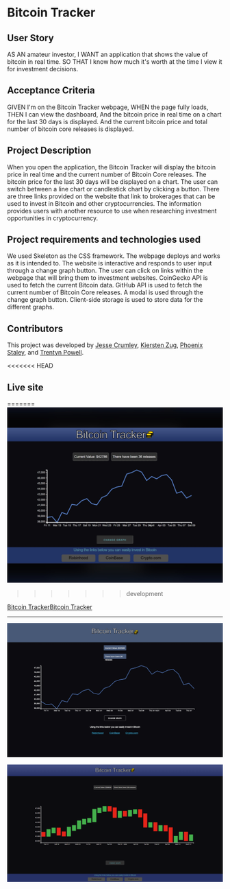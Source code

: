# Bitcoin Tracker


## User Story

AS AN amateur investor,
I WANT an application that shows the value of bitcoin in real time.
SO THAT I know how much it's worth at the time I view it for investment decisions. 


## Acceptance Criteria 

GIVEN I'm on the Bitcoin Tracker webpage, 
WHEN the page fully loads, 
THEN I can view the dashboard, 
   And the bitcoin price in real time on a chart for the last 30 days is displayed. 
   And the current bitcoin price and total number of bitcoin core releases is displayed. 

## Project Description

When you open the application, the Bitcoin Tracker will display the bitcoin price in real time and the current number of Bitcoin Core releases. The bitcoin price for the last 30 days will be displayed on a chart. The user can switch between a line chart or candlestick chart by clicking a button. There are three links provided on the website that link to brokerages that can be used to invest in Bitcoin and other cryptocurrencies. The information provides users with another resource to use when researching investment opportunities in cryptocurrency. 

## Project requirements and technologies used

We used Skeleton as the CSS framework. The webpage deploys and works as it is intended to. The website is interactive and responds to user input through a change graph button. The user can click on links within the webpage that will bring them to investment websites. CoinGecko API is used to fetch the current Bitcoin data. GitHub API is used to fetch the current number of Bitcoin Core releases. A modal is used through the change graph button. Client-side storage is used to store data for the different graphs. 

## Contributors

This project was developed by [Jesse Crumley](https://github.com/crumwj22 "Github profile"), [Kiersten Zug](https://github.com/Kzug "Github profile"), [Phoenix Staley](https://github.com/Phoenix-Staley "Github profile"), and [Trentyn Powell](https://github.com/trentynp "Github profile").

<<<<<<< HEAD
## Live site
=======
<img src="assets/images/bitcoin_tracker.png"/>
>>>>>>> development

[Bitcoin Tracker](https://phoenix-staley.github.io/cryptocurrency_tracker "Bitcoin Tracker")<a href=https://phoenix-staley.github.io/cryptocurrency_tracker>Bitcoin Tracker</a>

- - -

![A chart of a blue line that displays Bitcoins price over 30 days](./assets/images/bitcoin-tracker.png "Line chart of Bitcoins price")

![A chart of a green and blue bars that displays Bitcoins change in price over 30 days](./assets/images/bitcoin-tracker-1.png "Candlestick chart of Bitcoins price")
